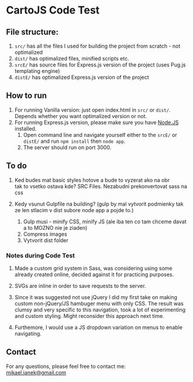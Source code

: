 # CartoJS Code Test

## File structure:
1. `src/` has all the files I used for building the project from scratch - not optimalized
2. `dist/` has optimalized files, minified scripts etc.
3. `srcE/` has source files for Express.js version of the project (uses Pug.js templating engine)
4. `distE/` has optimalized Express.js version of the project

## How to run
1. For running Vanilla version: just open index.html in `src/` or `dist/`. Depends whether you want optimalized version or not.
2. For running Express.js version, please make sure you have [Node.JS](https://nodejs.org/) installed.
    1. Open command line and navigate yourself either to the `srcE/` or `distE/` and run `npm install` then `node app`.
    2. The server should run on port 3000.

## To do
1. Ked budes mat basic styles hotove a bude to vyzerat ako na obr<br>tak to vsetko ostava kde? SRC Files. Nezabudni prekonvertovat sass na css

3. Kedy vsunut Gulpfile na building? (gulp by mal vytvorit podmienky tak ze len stlacim v dist subore node app a pojde to.) 
    1. Gulp musi - minify CSS, minify JS (ale iba ten co tam chceme davat a to MOZNO nie je ziaden)
    2. Compress images
    3. Vytvorit dist folder
    

### Notes during Code Test

1. Made a custom grid system in Sass, was considering using some already created online, decided against it for practicing purposes.

2. SVGs are inline in order to save requests to the server.

3. Since it was suggested not use jQuery I did my first take on making custom non-jQuery/JS hambuger menu with only CSS. The result was clumsy and very specific to this navigation, took a lot of experimenting and custom styling. Might reconsider this approach next time.

4. Furthemore, I would use a JS dropdown variation on menus to enable navigating.

## Contact
For any questions, please feel free to contact me:<br />
<a href="mailto:mikael.janek@gmail.com">mikael.janek@gmail.com</a>
